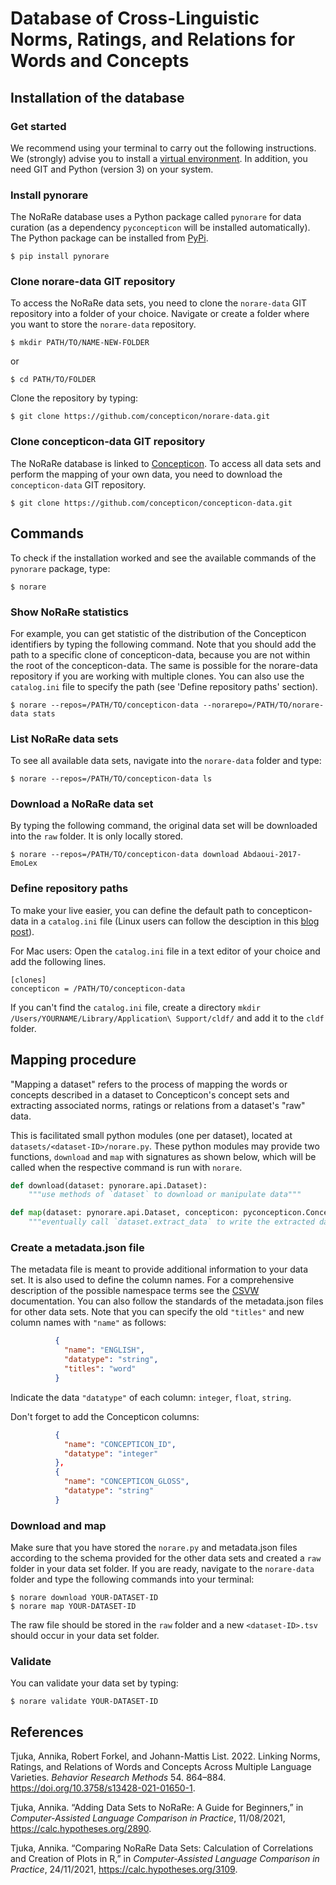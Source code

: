 # Database of Cross-Linguistic Norms, Ratings, and Relations for Words and Concepts

## Installation of the database

### Get started

We recommend using your terminal to carry out the following instructions. We (strongly) advise you to install a [virtual environment](https://docs.python.org/3/tutorial/venv.html). In addition, you need GIT and Python (version 3) on your system.

### Install pynorare

The NoRaRe database uses a Python package called `pynorare` for data curation (as a dependency `pyconcepticon` will be installed automatically). 
The Python package can be installed from [PyPi](https://pypi.org/project/pynorare/).

```
$ pip install pynorare
```

### Clone norare-data GIT repository

To access the NoRaRe data sets, you need to clone the `norare-data` GIT repository into a folder of your choice. Navigate or create a folder where you want to store the `norare-data` repository.

```
$ mkdir PATH/TO/NAME-NEW-FOLDER
```
or
```
$ cd PATH/TO/FOLDER
```
Clone the repository by typing:

```
$ git clone https://github.com/concepticon/norare-data.git
```

### Clone concepticon-data GIT repository

The NoRaRe database is linked to [Concepticon](https://concepticon.clld.org/). To access all data sets and perform the mapping of your own data, you need to download the `concepticon-data` GIT repository.

```
$ git clone https://github.com/concepticon/concepticon-data.git
```

## Commands

To check if the installation worked and see the available commands of the `pynorare` package, type:

```
$ norare
```

### Show NoRaRe statistics

For example, you can get statistic of the distribution of the Concepticon identifiers by typing the following command. Note that you should add the path to a specific clone of concepticon-data, because you are not within the root of the concepticon-data. The same is possible for the norare-data repository if you are working with multiple clones. You can also use the `catalog.ini` file to specify the path (see 'Define repository paths' section).

```
$ norare --repos=/PATH/TO/concepticon-data --norarepo=/PATH/TO/norare-data stats
```

### List NoRaRe data sets

To see all available data sets, navigate into the `norare-data` folder and type:

```
$ norare --repos=/PATH/TO/concepticon-data ls
```

### Download a NoRaRe data set

By typing the following command, the original data set will be downloaded into the `raw` folder. It is only locally stored.

```
$ norare --repos=/PATH/TO/concepticon-data download Abdaoui-2017-EmoLex
```

### Define repository paths

To make your live easier, you can define the default path to concepticon-data in a `catalog.ini` file (Linux users can follow the desciption in this [blog post](https://calc.hypotheses.org/2225)).

For Mac users: Open the `catalog.ini` file in a text editor of your choice and add the following lines.  

```
[clones]
concepticon = /PATH/TO/concepticon-data 
```

If you can't find the `catalog.ini` file, create a directory `mkdir /Users/YOURNAME/Library/Application\ Support/cldf/` and add it to the `cldf` folder.


## Mapping procedure

"Mapping a dataset" refers to the process of mapping the words or concepts described in a dataset to Concepticon's
concept sets and extracting associated norms, ratings or relations from a dataset's "raw" data.

This is facilitated small python modules (one per dataset), located at `datasets/<dataset-ID>/norare.py`. These
python modules may provide two functions, `download` and `map` with signatures as shown below, which will be called
when the respective command is run with `norare`.

```python
def download(dataset: pynorare.api.Dataset):
    """use methods of `dataset` to download or manipulate data"""

def map(dataset: pynorare.api.Dataset, concepticon: pyconcepticon.Concepticon, mappings: dict):
    """eventually call `dataset.extract_data` to write the extracted data to files."""
```


### Create a metadata.json file

The metadata file is meant to provide additional information to your data set. It is also used to define the column names. 
For a comprehensive description of the possible namespace terms see the [CSVW](https://www.w3.org/ns/csvw) documentation. 
You can also follow the standards of the metadata.json files for other data sets. Note that you can specify the old 
`"titles"` and new column names with `"name"` as follows:

```json
          {
            "name": "ENGLISH",
            "datatype": "string",
            "titles": "word"
          }
```

Indicate the data `"datatype"` of each column:  `integer`, `float`, `string`.

Don't forget to add the Concepticon columns:

```json
          {
            "name": "CONCEPTICON_ID",
            "datatype": "integer"
          }, 
          {
            "name": "CONCEPTICON_GLOSS",
            "datatype": "string"
          } 
```

### Download and map

Make sure that you have stored the `norare.py` and metadata.json files according to the schema provided for the other 
data sets and created a `raw` folder in your data set folder. If you are ready, navigate to the 
`norare-data` folder and type the following commands into your terminal:

```
$ norare download YOUR-DATASET-ID
$ norare map YOUR-DATASET-ID
```

The raw file should be stored in the `raw` folder and a new `<dataset-ID>.tsv` should occur in your data set folder.

### Validate

You can validate your data set by typing:

```
$ norare validate YOUR-DATASET-ID
```

## References

Tjuka, Annika, Robert Forkel, and Johann-Mattis List. 2022. Linking Norms, Ratings, and Relations of Words and Concepts Across Multiple Language Varieties. _Behavior Research Methods_ 54. 864–884. https://doi.org/10.3758/s13428-021-01650-1.

Tjuka, Annika. “Adding Data Sets to NoRaRe: A Guide for Beginners,” in _Computer-Assisted Language Comparison in Practice_, 11/08/2021, https://calc.hypotheses.org/2890.

Tjuka, Annika. “Comparing NoRaRe Data Sets: Calculation of Correlations and Creation of Plots in R,” in _Computer-Assisted Language Comparison in Practice_, 24/11/2021, https://calc.hypotheses.org/3109.
